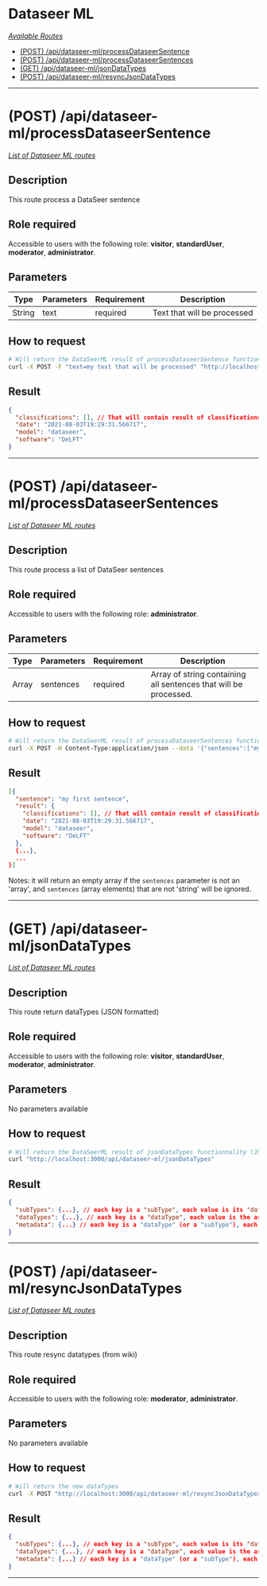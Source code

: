 # Dataseer ML

*[Available Routes](../API.md#available-routes)*

  - [(POST) /api/dataseer-ml/processDataseerSentence](#post-apidataseermlprocessdataseersentence)
  - [(POST) /api/dataseer-ml/processDataseerSentences](#post-apidataseermlprocessdataseersentences)
  - [(GET) /api/dataseer-ml/jsonDataTypes](#get-apidataseermljsonDataTypes)
  - [(POST) /api/dataseer-ml/resyncJsonDataTypes](#post-apidataseermlresyncJsonDataTypes)

---

# (POST) /api/dataseer-ml/processDataseerSentence

*[List of Dataseer ML routes](#dataseer-ml)*

## Description

This route process a DataSeer sentence

## Role required

Accessible to users with the following role: **visitor**, **standardUser**, **moderator**, **administrator**.

## Parameters

<table>
  <thead>
    <tr>
      <th>Type</th>
      <th>Parameters</th>
      <th>Requirement</th>
      <th>Description</th>
    </tr>
  </thead>
  <tbody>
    <tr>
      <td>String</td>
      <td>text</td>
      <td>required</td>
      <td>Text that will be processed</td>
    </tr>
  </tbody>
</table>

## How to request

```bash
# Will return the DataSeerML result of processDataseerSentence functionnality (JSON formated)
curl -X POST -F "text=my text that will be processed" "http://localhost:3000/api/dataseer-ml/processDataseerSentence"
```

## Result

```json
{
  "classifications": [], // That will contain result of classifications
  "date": "2021-08-03T19:29:31.566717",
  "model": "dataseer",
  "software": "DeLFT"
}
```

---

# (POST) /api/dataseer-ml/processDataseerSentences

*[List of Dataseer ML routes](#dataseer-ml)*

## Description

This route process a list of DataSeer sentences

## Role required

Accessible to users with the following role: **administrator**.

## Parameters

<table>
  <thead>
    <tr>
      <th>Type</th>
      <th>Parameters</th>
      <th>Requirement</th>
      <th>Description</th>
    </tr>
  </thead>
  <tbody>
    <tr>
      <td>Array</td>
      <td>sentences</td>
      <td>required</td>
      <td>Array of string containing all sentences that will be processed.</td>
    </tr>
  </tbody>
</table>

## How to request

```bash
# Will return the DataSeerML result of processDataseerSentences functionnality (JSON formated)
curl -X POST -H Content-Type:application/json --data '{"sentences":["my first sentence","my second sentence","my third sentence"]}' "http://localhost:3000/api/dataseer-ml/processDataseerSentences"
```

## Result

```json
[{
  "sentence": "my first sentence",
  "result": {
    "classifications": [], // That will contain result of classifications
    "date": "2021-08-03T19:29:31.566717",
    "model": "dataseer",
    "software": "DeLFT"
  },
  {...},
  ...
}]
```

Notes: it will return an empty array if the `sentences` parameter is not an 'array', and `sentences` (array elements) that are not 'string' will be ignored.

---

# (GET) /api/dataseer-ml/jsonDataTypes

*[List of Dataseer ML routes](#dataseer-ml)*

## Description

This route return dataTypes (JSON formatted)

## Role required

Accessible to users with the following role: **visitor**, **standardUser**, **moderator**, **administrator**.

## Parameters

No parameters available

## How to request

```bash
# Will return the DataSeerML result of jsonDataTypes functionnality (JSON formated)
curl "http://localhost:3000/api/dataseer-ml/jsonDataTypes"
```

## Result

```json
{
  "subTypes": {...}, // each key is a "subType", each value is its "dataType"
  "dataTypes": {...}, // each key is a "dataType", each value is the array of "subTypes"
  "metadata": {...} // each key is a "dataType" (or a "subType"), each value is its metadata
}
```

---

# (POST) /api/dataseer-ml/resyncJsonDataTypes

*[List of Dataseer ML routes](#dataseer-ml)*

## Description

This route resync datatypes (from wiki)

## Role required

Accessible to users with the following role: **moderator**, **administrator**.

## Parameters

No parameters available

## How to request

```bash
# Will return the new dataTypes
curl -X POST "http://localhost:3000/api/dataseer-ml/resyncJsonDataTypes"
```

## Result

```json
{
  "subTypes": {...}, // each key is a "subType", each value is its "dataType"
  "dataTypes": {...}, // each key is a "dataType", each value is the array of "subTypes"
  "metadata": {...} // each key is a "dataType" (or a "subType"), each value is its metadata
}
```

---
